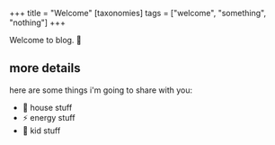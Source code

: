 +++
title = "Welcome"
[taxonomies]
tags = ["welcome", "something", "nothing"]
+++

Welcome to blog. 🤪

## more details

here are some things i'm going to share with you:

- 🏡 house stuff
- ⚡️ energy stuff
- 👧 kid stuff
